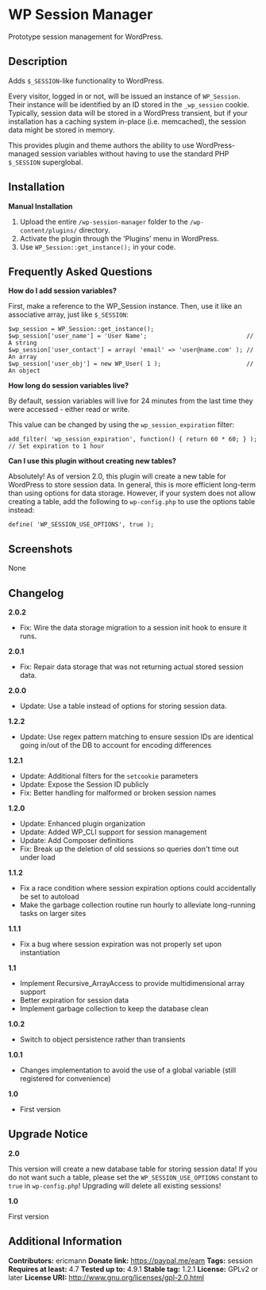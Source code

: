 WP Session Manager
==================

Prototype session management for WordPress.

Description
-----------

Adds `$_SESSION`-like functionality to WordPress.

Every visitor, logged in or not, will be issued an instance of `WP_Session`.  Their instance will be identified by an ID
stored in the `_wp_session` cookie.  Typically, session data will be stored in a WordPress transient, but if your
installation has a caching system in-place (i.e. memcached), the session data might be stored in memory.

This provides plugin and theme authors the ability to use WordPress-managed session variables without having to use the
standard PHP `$_SESSION` superglobal.

Installation
------------

**Manual Installation**

1. Upload the entire `/wp-session-manager` folder to the `/wp-content/plugins/` directory.
1. Activate the plugin through the 'Plugins' menu in WordPress.
1. Use `WP_Session::get_instance();` in your code.

Frequently Asked Questions
--------------------------

**How do I add session variables?**

First, make a reference to the WP_Session instance.  Then, use it like an associative array, just like `$_SESSION`:

```
$wp_session = WP_Session::get_instance();
$wp_session['user_name'] = 'User Name';                            // A string
$wp_session['user_contact'] = array( 'email' => 'user@name.com' ); // An array
$wp_session['user_obj'] = new WP_User( 1 );                        // An object
```

**How long do session variables live?**

By default, session variables will live for 24 minutes from the last time they were accessed - either read or write.

This value can be changed by using the `wp_session_expiration` filter:

`add_filter( 'wp_session_expiration', function() { return 60 * 60; } ); // Set expiration to 1 hour`

**Can I use this plugin without creating new tables?**

Absolutely! As of version 2.0, this plugin will create a new table for WordPress to store session data. In general, this is more efficient long-term than using options for data storage. However, if your system does not allow creating a table, add the following to `wp-config.php` to use the options table instead:

```
define( 'WP_SESSION_USE_OPTIONS', true );
```

Screenshots
-----------

None

Changelog
---------

**2.0.2**
- Fix: Wire the data storage migration to a session init hook to ensure it runs.

**2.0.1**
- Fix: Repair data storage that was not returning actual stored session data.

**2.0.0**
- Update: Use a table instead of options for storing session data.

**1.2.2**

- Update: Use regex pattern matching to ensure session IDs are identical going in/out of the DB to account for encoding differences

**1.2.1**

- Update: Additional filters for the `setcookie` parameters
- Update: Expose the Session ID publicly
- Fix: Better handling for malformed or broken session names

**1.2.0**

- Update: Enhanced plugin organization
- Update: Added WP_CLI support for session management
- Update: Add Composer definitions
- Fix: Break up the deletion of old sessions so queries don't time out under load

**1.1.2**

- Fix a race condition where session expiration options could accidentally be set to autoload
- Make the garbage collection routine run hourly to alleviate long-running tasks on larger sites

**1.1.1**

- Fix a bug where session expiration was not properly set upon instantiation

**1.1**

- Implement Recursive_ArrayAccess to provide multidimensional array support
- Better expiration for session data
- Implement garbage collection to keep the database clean

**1.0.2**

- Switch to object persistence rather than transients

**1.0.1**

- Changes implementation to avoid the use of a global variable (still registered for convenience)

**1.0**

- First version

Upgrade Notice
--------------

**2.0**

This version will create a new database table for storing session data! If you do not want such a table, please set the `WP_SESSION_USE_OPTIONS` constant to `true` in `wp-config.php`! Upgrading will delete all existing sessions!

**1.0**

First version

Additional Information
----------------------

**Contributors:** ericmann
**Donate link:** https://paypal.me/eam
**Tags:** session
**Requires at least:** 4.7
**Tested up to:** 4.9.1
**Stable tag:** 1.2.1
**License:** GPLv2 or later
**License URI:** http://www.gnu.org/licenses/gpl-2.0.html
